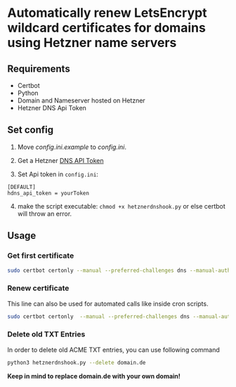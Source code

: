 # Automatically renew LetsEncrypt wildcard certificates for domains using Hetzner name servers

## Requirements

- Certbot
- Python
- Domain and Nameserver hosted on Hetzner
- Hetzner DNS Api Token

## Set config

1. Move *config.ini.example* to *config.ini*.

2. Get a Hetzner [DNS API Token](https://dns.hetzner.com/settings/api-token)

3. Set Api token in `config.ini`:
```
[DEFAULT]
hdns_api_token = yourToken
```
4. make the script executable:
`chmod +x hetznerdnshook.py` or else certbot will throw an error.

## Usage

### Get first certificate

```bash
sudo certbot certonly --manual --preferred-challenges dns --manual-auth-hook ./hetznerdnshook.py -d domain.de -d *.domain.de
```

### Renew certificate

This line can also be used for automated calls like inside cron scripts.

```bash
sudo certbot certonly  --manual --preferred-challenges dns --manual-auth-hook ./hetznerdnshook.py -d domain.de -d *.domain.de --dry-run --agree-tos  --manual-public-ip-logging-ok
```

### Delete old TXT Entries

In order to delete old ACME TXT entries, you can use following command

```bash
python3 hetznerdnshook.py --delete domain.de
```

**Keep in mind to replace domain.de with your own domain!**

